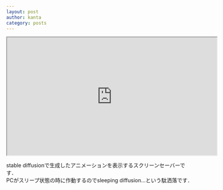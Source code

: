 ```yaml
---
layout: post
author: kanta
category: posts
---
```

<iframe src="https://drive.google.com/file/d/18m2PYAgZylEmsflJFfYt9Fdj52dcjp99/preview" width="560" height="315" allow="autoplay"></iframe>

stable diffusionで生成したアニメーションを表示するスクリーンセーバーです．  
PCがスリープ状態の時に作動するのでsleeping diffusion...という駄洒落です．
